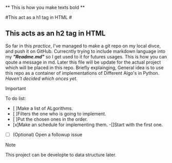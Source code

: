 ** This is how you make texts bold **

#This act as a h1 tag in HTML #
## This acts as an h2 tag in HTML ##
So far in this *practice*, I've managed to make a git repo on my local divce, and push it on GitHub.
Currecntly trying to include markdown language into my ***"Readme.md"*** so I get used to it for futures usages.
This is how you can qoute a message in md.
Later this file will be update for the actual project which will be placed in this repo.
Briefly explainging, General idea is to use this repo as a container of implementations of Different Algo's in Python. *Haven't decided which onces yet.*
>[!IMPORTANT] 
>To do list:

- [ ]Make a list of ALgorithms.
- [ ]Filters the one who is going to implement.
- [ ]Put the chosen ones in the order.
- [x]Make an schedule for implementing them.
-[]Start with the first one.
- [ ] \(Optional) Open a followup issue


>[!Note]
This project can be developte to data structure later.

